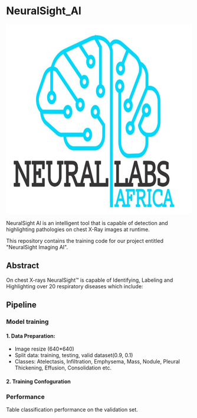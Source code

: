 # NeuralSight_AI
<img src="https://github.com/NeuralSight/NeuralSight_AI/blob/main/images/Logo.jpg" width="640" height="512" />

NeuralSight AI is an intelligent tool that is capable of detection and highlighting pathologies on chest X-Ray images at runtime.

This repository contains the training code for our project entitled "NeuralSight Imaging AI".

## Abstract

On chest X-rays NeuralSight™ is capable of Identifying, Labeling and Highlighting over 20 respiratory diseases which include:

## Pipeline
### Model training
#### 1. Data Preparation:
* Image resize (640*640)
* Split data: training, testing, valid dataset(0.9, 0.1)
* Classes: Atelectasis, Infiltration, Emphysema, Mass, Nodule, Pleural Thickening, Effusion, Consolidation etc.


#### 2. Training Confoguration


### Performance
Table classification performance on the validation set.
